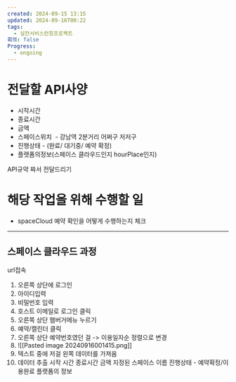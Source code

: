 ```yaml
---
created: 2024-09-15 13:15
updated: 2024-09-16T00:22
tags:
  - 실전서비스런칭프로젝트
회의: false
Progress:
  - ongoing
---
```

# 전달할 API사양
- 시작시간
- 종료시간
- 금액
- 스페이스위치  - 강남역 2분거리 어쩌구 저저구
- 진행상태 - (완료/ 대기중/ 예약 확정)
- 플랫폼의정보(스페이스 클라우드인지 hourPlace인지)

API규약 짜서 전달드리기


# 해당 작업을 위해 수행할 일
- spaceCloud 예약 확인을 어떻게 수행하는지 체크


---
## 스페이스 클라우드 과정
url접속
1. 오른쪽 상단에 로그인 
2. 아이디입력
3. 비밀번호 입력
4. 호스트 이메일로 로그인 클릭
5. 오른쪽 상단 햄버거메뉴 누르기
6. 예약/캘린더 클릭
7. 오른쪽 상단 예약번호였던 걸 -> 이용일자순 정렬으로 변경
8. ![[Pasted image 20240916001415.png]]
9. 텍스트 중에 저걸 왼쪽 데이터를 가져옴
10. 데이터 추출
	시작 시간
	종료시간
	금액
	지정된 스페이스 이름
	진행상태 - 예약확정/이용완료
	플랫폼의 정보
	




